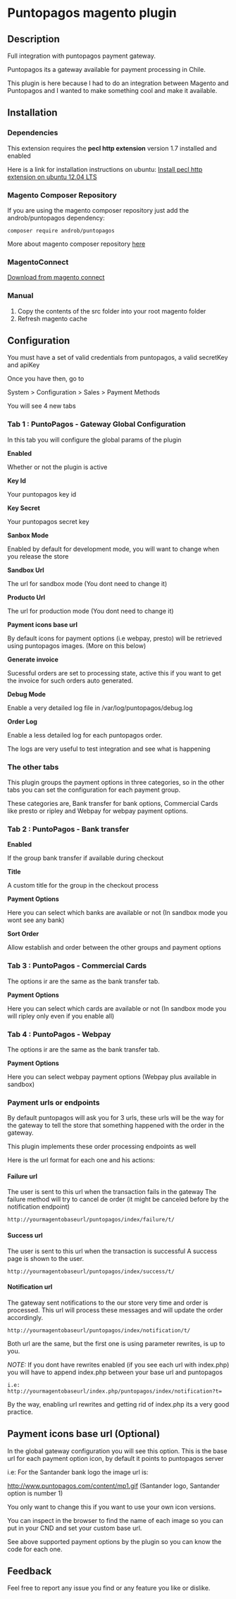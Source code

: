 Puntopagos magento plugin
=====================


## Description

Full integration with puntopagos payment gateway.

Puntopagos its a gateway available for payment processing in Chile.

This plugin is here because I had to do an integration between Magento and Puntopagos and I wanted to make something cool and make it available.


## Installation

### Dependencies

This extension requires the **pecl http extension** version 1.7 installed and enabled

Here is a link for installation instructions on ubuntu:
[Install pecl http extension on ubuntu 12.04 LTS](http://pmellor.wordpress.com/2013/05/13/adding-http-to-php-on-ubuntu-12-04-lts/)


### Magento Composer Repository

If you are using the magento composer repository just add the androb/puntopagos dependency:

```
composer require androb/puntopagos
```
More about magento composer repository [here](https://github.com/magento-hackathon/composer-repository)

### MagentoConnect

[Download from magento connect](http://www.magentocommerce.com/magento-connect/catalog/product/view/id/24336/)

### Manual

1. Copy the contents of the src folder into your root magento folder
2. Refresh magento cache

## Configuration

You must have a set of valid credentials from puntopagos, a valid secretKey and apiKey

Once you have then, go to

System > Configuration > Sales > Payment Methods

You will see 4 new tabs

### Tab 1 : PuntoPagos - Gateway Global Configuration

In this tab you will configure the global params of the plugin

**Enabled**

Whether or not the plugin is active

**Key Id**

Your puntopagos key id
  
**Key Secret**

Your puntopagos secret key

**Sanbox Mode**

Enabled by default for development mode, you will want to change when you release the store

**Sandbox Url**

The url for sandbox mode (You dont need to change it)

**Producto Url**

The url for production mode (You dont need to change it)

**Payment icons base url**

By default icons for payment options (i.e webpay, presto) will be retrieved using puntopagos images. (More on this below)

**Generate invoice**

Sucessful orders are set to processing state, active this if you want to get the invoice for such orders auto generated.

**Debug Mode**

Enable a very detailed log file in /var/log/puntopagos/debug.log

**Order Log**

Enable a less detailed log for each puntopagos order.

The logs are very useful to test integration and see what is happening

### The other tabs

This plugin groups the payment options in three categories, so in the other tabs you can set the configuration for each payment group.

These categories are, Bank transfer for bank options, Commercial Cards like presto or ripley and Webpay for webpay payment options.

### Tab 2 : PuntoPagos - Bank transfer

**Enabled**

If the group bank transfer if available during checkout

**Title**

A custom title for the group in the checkout process

**Payment Options**

Here you can select which banks are available or not (In sandbox mode you wont see any bank)

**Sort Order**

Allow establish and order between the other groups and payment options

### Tab 3 : PuntoPagos - Commercial Cards

The options ir are the same as the bank transfer tab.

**Payment Options**

Here you can select which cards are available or not (In sandbox mode you will ripley only even if you enable all)

### Tab 4 : PuntoPagos - Webpay

The options ir are the same as the bank transfer tab.

**Payment Options**

Here you can select webpay payment options (Webpay plus available in sandbox)

### Payment urls or endpoints

By default puntopagos will ask you for 3 urls, these urls will be the way for the gateway to tell the store that something happened with the order in the gateway.

This plugin implements these order processing endpoints as well

Here is the url format for each one and his actions:

#### Failure url

The user is sent to this url when the transaction fails in the gateway
The failure method will try to cancel de order (it might be canceled before by the notification endpoint)

```
http://yourmagentobaseurl/puntopagos/index/failure/t/
```

####  Success url

The user is sent to this url when the transaction is successful
A success page is shown to the user.

```
http://yourmagentobaseurl/puntopagos/index/success/t/
```

####  Notification url

The gateway sent notifications to the our store very time and order is processed.
This url will process these messages and will update the order accordingly.

```
http://yourmagentobaseurl/puntopagos/index/notification/t/
```

Both url are the same, but the first one is using parameter rewrites, is up to you.

*NOTE:* If you dont have rewrites enabled (if you see each url with index.php) you will have to append index.php between your base url and puntopagos

```
i.e: http://yourmagentobaseurl/index.php/puntopagos/index/notification?t=
```

By the way, enabling url rewrites and getting rid of index.php its a very good practice.

## Payment icons base url (Optional)

In the global gateway configuration you will see this option. This is the base url for each payment option icon, by default it points to puntopagos server

i.e: For the Santander bank logo the image url is: 

http://www.puntopagos.com/content/mp1.gif (Santander logo, Santander option is number 1)


You only want to change this if you want to use your own icon versions.

You can inspect in the browser to find the name of each image so you can put in your CND and set your custom base url.

See above supported payment options by the plugin so you can know the code for each one.

## Feedback

Feel free to report any issue you find or any feature you like or dislike.
